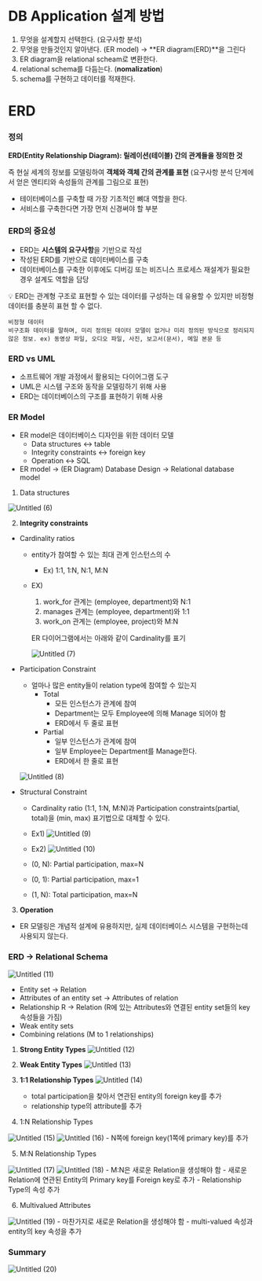 # DB Application 설계 방법

1. 무엇을 설계할지 선택한다. (요구사항 분석)
2. 무엇을 만들것인지 알아낸다. (ER model)
    → **ER diagram(ERD)**을 그린다
3. ER diagram을 relational scheam로 변환한다.
4. relational schema를 다듬는다. (**nomalization**)
5. schema를 구현하고 데이터를 적재한다.

# ERD
### 정의

**ERD(Entity Relationship Diagram): 릴레이션(테이블) 간의 관계들을 정의한 것**

즉 현실 세계의 정보를 모델링하여 **객체와 객체 간의 관계를 표현** (요구사항 분석 단계에서 얻은 엔티티와 속성들의 관계를 그림으로 표현)

- 테이터베이스를 구축할 때 가장 기초적인 뼈대 역할을 한다.
- 서비스를 구축한다면 가장 먼저 신경써야 할 부분

### ERD의 중요성

- ERD는 **시스템의 요구사항**을 기반으로 작성
- 작성된 ERD를 기반으로 데이터베이스를 구축
- 데이터베이스를 구축한 이후에도 디버깅 또는 비즈니스 프로세스 재설계가 필요한 경우 설계도 역할을 담당

<aside>
💡 ERD는 관계형 구조로 표현할 수 있는 데이터를 구성하는 데 유용할 수 있지만 비정형 데이터를 충분히 표현 할 수 없다.
</aside>

```
비정형 데이터
비구조화 데이터를 말하며, 미리 정의된 데이터 모델이 없거나 미리 정의된 방식으로 정리되지 않은 정보. ex) 동영상 파일, 오디오 파일, 사진, 보고서(문서), 메일 본문 등
```

### ERD vs UML

- 소프트웨어 개발 과정에서 활용되는 다이어그램 도구
- UML은 시스템 구조와 동작을 모델링하기 위해 사용
- ERD는 데이터베이스의 구조를 표현하기 위해 사용

### ER Model

- ER model은 데이터베이스 디자인을 위한 데이터 모델
    - Data structures ↔ table
    - Integrity constraints ↔ foreign key
    - Operation ↔ SQL
- ER model → (ER Diagram) Database Design → Relational database model

1. Data structures

![Untitled (6)](https://github.com/k-kmw/CS_study/assets/100478309/010b73e0-2149-4a41-bea5-6bf02e47d818)

2. **Integrity constraints**
- Cardinality ratios
    - entity가 참여할 수 있는 최대 관계 인스턴스의 수
        - Ex) 1:1, 1:N, N:1, M:N
    - EX)
        1. work_for 관계는 (employee, department)와 N:1
        2. manages 관계는 (employee, department)와 1:1
        3. work_on 관계는 (employee, project)와 M:N
        
        ER 다이어그램에서는 아래와 같이 Cardinality를 표기

        ![Untitled (7)](https://github.com/k-kmw/CS_study/assets/100478309/d3f29fbd-e97e-441d-999c-d00d01b3810f)

- Participation Constraint
    - 얼마나 많은 entity들이 relation type에 참여할 수 있는지
        - Total
            - 모든 인스턴스가 관계에 참여
            - Department는 모두 Employee에 의해 Manage 되어야 함
            - ERD에서 두 줄로 표현
        - Partial
            - 일부 인스턴스가 관계에 참여
            - 일부 Employee는 Department를 Manage한다.
            - ERD에서 한 줄로 표현

    ![Untitled (8)](https://github.com/k-kmw/CS_study/assets/100478309/d0aded90-a720-4ece-816b-ad8888c04aa1)

- Structural Constraint
    - Cardinality ratio (1:1, 1:N, M:N)과 Participation constraints(partial, total)을 (min, max) 표기법으로 대체할 수 있다.
    - Ex1)
    ![Untitled (9)](https://github.com/k-kmw/CS_study/assets/100478309/9f1b0649-3393-48c0-9c3c-c38a76c75ab7)

    - Ex2)
    ![Untitled (10)](https://github.com/k-kmw/CS_study/assets/100478309/7c3f3aea-47c6-4cef-a37a-7767da85ba3d)
    - (0, N): Partial participation, max=N
    - (0, 1): Partial participation, max=1
    - (1, N): Total participation, max=N

3. **Operation**
- ER 모델링은 개념적 설계에 유용하지만, 실제 데이터베이스 시스템을 구현하는데 사용되지 않는다.

### ERD → Relational Schema
![Untitled (11)](https://github.com/k-kmw/CS_study/assets/100478309/2350812b-c38c-4c3b-9726-553a9fc9ea4d)
- Entity set → Relation
- Attributes of an entity set → Attributes of relation
- Relationship R → Relation (R에 있는 Attributes와 연결된 entity set들의 key 속성들을 가짐)
- Weak entity sets
- Combining relations (M to 1 relationships)

1. **Strong Entity Types**
![Untitled (12)](https://github.com/k-kmw/CS_study/assets/100478309/5df5bb83-6cae-43e1-95df-b1533c412e3c)

2. **Weak Entity Types**
![Untitled (13)](https://github.com/k-kmw/CS_study/assets/100478309/449e824d-b93d-443d-b8ad-6343c3f70360)

3. **1:1 Relationship Types**
![Untitled (14)](https://github.com/k-kmw/CS_study/assets/100478309/fc3c3d6a-f136-423c-8ac6-f3fc2350f4de)
    - total participation을  찾아서 연관된 entity의 foreign key를 추가
    - relationship type의 attribute를 추가

4. 1:N Relationship Types

![Untitled (15)](https://github.com/k-kmw/CS_study/assets/100478309/4da183db-60e7-4b61-99d1-3b3352b41eae)
![Untitled (16)](https://github.com/k-kmw/CS_study/assets/100478309/06da132e-9495-4b99-b48d-8e10ffb2577b)
    - N쪽에 foreign key(1쪽에 primary key)를 추가

5. M:N Relationship Types

![Untitled (17)](https://github.com/k-kmw/CS_study/assets/100478309/a6a33725-56cf-4b2c-ad00-9416d870be9d)
![Untitled (18)](https://github.com/k-kmw/CS_study/assets/100478309/d601d995-3952-4b30-ad76-b0cb0e548a07)
    - M:N은 새로운 Relation을 생성해야 함
    - 새로운 Relation에 연관된 Entity의 Primary key를 Foreign key로 추가
    - Relationship Type의 속성 추가

6. Multivalued Attributes

![Untitled (19)](https://github.com/k-kmw/CS_study/assets/100478309/2b690c85-eeb8-419d-aa18-3011e34c6507)
    - 마찬가지로 새로운 Relation을 생성해야 함
    - multi-valued 속성과 entity의 key 속성을 추가

### Summary
![Untitled (20)](https://github.com/k-kmw/CS_study/assets/100478309/aa9aef0e-18b3-4b97-b291-01abb84a4903)
